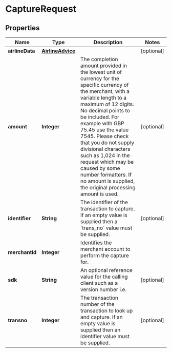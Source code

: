 

# CaptureRequest

## Properties

Name | Type | Description | Notes
------------ | ------------- | ------------- | -------------
**airlineData** | [**AirlineAdvice**](AirlineAdvice.md) |  |  [optional]
**amount** | **Integer** | The completion amount provided in the lowest unit of currency for the specific currency of the merchant, with a variable length to a maximum of 12 digits. No decimal points to be included. For example with GBP 75.45 use the value 7545. Please check that you do not supply divisional characters such as 1,024 in the request which may be caused by some number formatters. If no amount is supplied, the original processing amount is used.  |  [optional]
**identifier** | **String** | The identifier of the transaction to capture. If an empty value is supplied then a &#x60;trans_no&#x60; value must be supplied. |  [optional]
**merchantid** | **Integer** | Identifies the merchant account to perform the capture for. | 
**sdk** | **String** | An optional reference value for the calling client such as a version number i.e. |  [optional]
**transno** | **Integer** | The transaction number of the transaction to look up and capture. If an empty value is supplied then an identifier value must be supplied. |  [optional]



